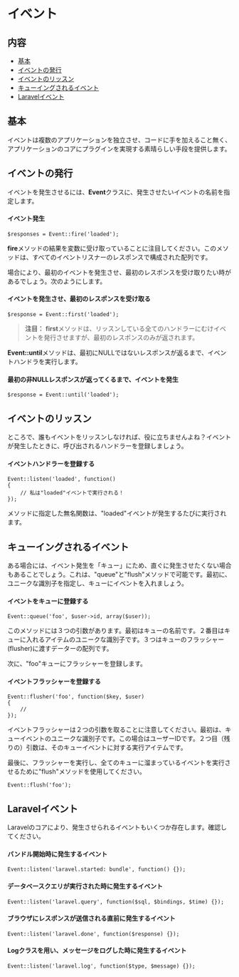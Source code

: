 # イベント

## 内容

- [基本](#the-basics)
- [イベントの発行](#firing-events)
- [イベントのリッスン](#listening-to-events)
- [キューイングされるイベント](#queued-events)
- [Laravelイベント](#laravel-events)

<a name="the-basics"></a>
## 基本

イベントは複数のアプリケーションを独立させ、コードに手を加えること無く、アプリケーションのコアにプラグインを実現する素晴らしい手段を提供します。

<a name="firing-events"></a>
## イベントの発行

イベントを発生させるには、**Event**クラスに、発生させたいイベントの名前を指定します。

#### イベント発生

	$responses = Event::fire('loaded');

**fire**メソッドの結果を変数に受け取っていることに注目してください。このメソッドは、すべてのイベントリスナーのレスポンスで構成された配列です。

場合により、最初のイベントを発生させ、最初のレスポンスを受け取りたい時があるでしょう。次のようにします。

#### イベントを発生させ、最初のレスポンスを受け取る

	$response = Event::first('loaded');

> **注目：** **first**メソッドは、リッスンしている全てのハンドラーにむけイベントを発行させますが、最初のレスポンスのみが返されます。

**Event::until**メソッドは、最初にNULLではないレスポンスが返るまで、イベントハンドラを実行します。

#### 最初の非NULLレスポンスが返ってくるまで、イベントを発生

	$response = Event::until('loaded');

<a name="listening-to-events"></a>
## イベントのリッスン

ところで、誰もイベントをリッスンしなければ、役に立ちませんよね？イベントが発生したときに、呼び出されるハンドラーを登録しましょう。

#### イベントハンドラーを登録する

	Event::listen('loaded', function()
	{
		// 私は"loaded"イベントで実行される！
	});

メソッドに指定した無名関数は、"loaded"イベントが発生するたびに実行されます。

<a name="queued-events"></a>
## キューイングされるイベント

ある場合には、イベント発生を「キュー」にため、直ぐに発生させたくない場合もあることでしょう。これは、"queue"と"flush"メソッドで可能です。最初に、ユニークな識別子を指定し、キューにイベントを入れましょう。

#### イベントをキューに登録する

	Event::queue('foo', $user->id, array($user));

このメソッドには３つの引数があります。最初はキューの名前です。２番目はキューに入れるアイテムのユニークな識別子です。３つはキューのフラッシャー(flusher)に渡すデーターの配列です。

次に、"foo"キューにフラッシャーを登録します。

#### イベントフラッシャーを登録する

	Event::flusher('foo', function($key, $user)
	{
		//
	});

イベントフラッシャーは２つの引数を取ることに注意してください。最初は、キューイベントのユニークな識別子です。この場合はユーザーIDです。２つ目（残りの）引数は、そのキューイベントに対する実行アイテムです。

最後に、フラッシャーを実行し、全てのキューに溜まっているイベントを実行させるために"flush"メソッドを使用してください。

	Event::flush('foo');

<a name="laravel-events"></a>
## Laravelイベント

Laravelのコアにより、発生させられるイベントもいくつか存在します。確認してください。

#### バンドル開始時に発生するイベント

	Event::listen('laravel.started: bundle', function() {});

#### データベースクエリが実行された時に発生するイベント

	Event::listen('laravel.query', function($sql, $bindings, $time) {});

#### ブラウザにレスポンスが送信される直前に発生するイベント

	Event::listen('laravel.done', function($response) {});

#### Logクラスを用い、メッセージをログした時に発生するイベント

	Event::listen('laravel.log', function($type, $message) {});
